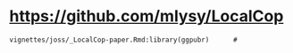 # https://github.com/mlysy/LocalCop

```console
vignettes/joss/_LocalCop-paper.Rmd:library(ggpubr)      # 

```
